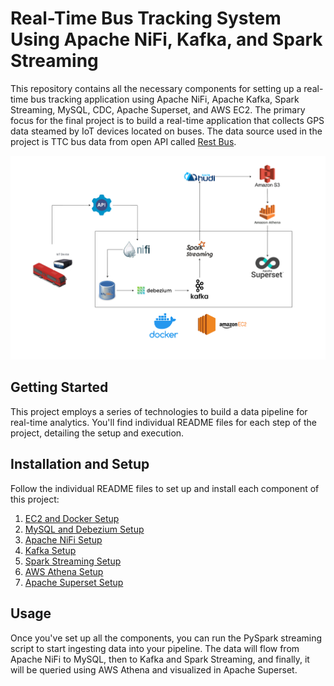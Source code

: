# Real-Time Bus Tracking System Using Apache NiFi, Kafka, and Spark Streaming


This repository contains all the necessary components for setting up a real-time bus tracking application using Apache NiFi, Apache Kafka, Spark Streaming, MySQL, CDC, Apache Superset, and AWS EC2. The primary focus for the final project is to build a real-time application that collects GPS data steamed by IoT devices located on buses. The data source used in the project is TTC bus data from open API called [Rest Bus](http://restbus.info/).


![Project Architecture](./images/architecture.png)

## Getting Started

This project employs a series of technologies to build a data pipeline for real-time analytics. You'll find individual README files for each step of the project, detailing the setup and execution.


## Installation and Setup

Follow the individual README files to set up and install each component of this project:

1. [EC2 and Docker Setup](EC2_Docker_readme.md)
2. [MySQL and Debezium Setup](MySQL_Debezium_readme.md)
3. [Apache NiFi Setup](NiFi_readme.md)
4. [Kafka Setup](kafka_readme.md)
5. [Spark Streaming Setup](sparkstreaming_readme.md)
6. [AWS Athena Setup](athena_readme.md)
7. [Apache Superset Setup](superset_readme.md)

## Usage

Once you've set up all the components, you can run the PySpark streaming script to start ingesting data into your pipeline. The data will flow from Apache NiFi to MySQL, then to Kafka and Spark Streaming, and finally, it will be queried using AWS Athena and visualized in Apache Superset.

